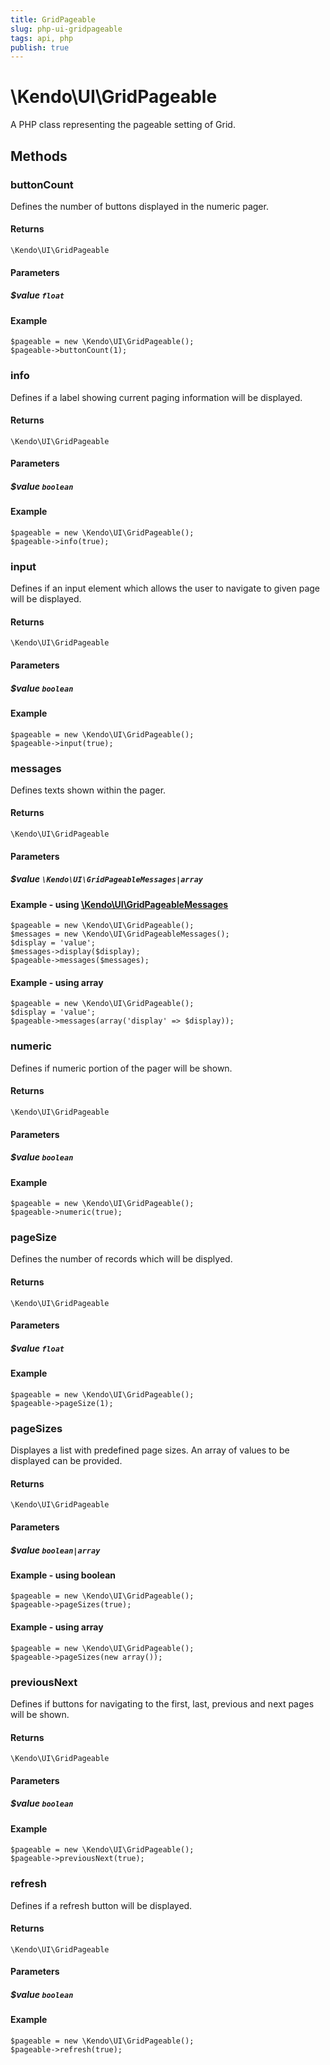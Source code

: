 ```yaml
---
title: GridPageable
slug: php-ui-gridpageable
tags: api, php
publish: true
---
```


# \Kendo\UI\GridPageable

A PHP class representing the pageable setting of Grid.


## Methods

### buttonCount
Defines the number of buttons displayed in the numeric pager.

#### Returns
`\Kendo\UI\GridPageable`

#### Parameters

##### $value `float`



#### Example 
    $pageable = new \Kendo\UI\GridPageable();
    $pageable->buttonCount(1);

### info
Defines if a label showing current paging information will be displayed.

#### Returns
`\Kendo\UI\GridPageable`

#### Parameters

##### $value `boolean`



#### Example 
    $pageable = new \Kendo\UI\GridPageable();
    $pageable->info(true);

### input
Defines if an input element which allows the user to navigate to given page will be displayed.

#### Returns
`\Kendo\UI\GridPageable`

#### Parameters

##### $value `boolean`



#### Example 
    $pageable = new \Kendo\UI\GridPageable();
    $pageable->input(true);

### messages

Defines texts shown within the pager.

#### Returns
`\Kendo\UI\GridPageable`

#### Parameters

##### $value `\Kendo\UI\GridPageableMessages|array`


#### Example - using [\Kendo\UI\GridPageableMessages](/api/wrappers/php/kendo/ui/gridpageablemessages)

    $pageable = new \Kendo\UI\GridPageable();
    $messages = new \Kendo\UI\GridPageableMessages();
    $display = 'value';
    $messages->display($display);
    $pageable->messages($messages);

#### Example - using array

    $pageable = new \Kendo\UI\GridPageable();
    $display = 'value';
    $pageable->messages(array('display' => $display));

### numeric
Defines if numeric portion of the pager will be shown.

#### Returns
`\Kendo\UI\GridPageable`

#### Parameters

##### $value `boolean`



#### Example 
    $pageable = new \Kendo\UI\GridPageable();
    $pageable->numeric(true);

### pageSize
Defines the number of records which will be displyed.

#### Returns
`\Kendo\UI\GridPageable`

#### Parameters

##### $value `float`



#### Example 
    $pageable = new \Kendo\UI\GridPageable();
    $pageable->pageSize(1);

### pageSizes
Displayes a list with predefined page sizes. An array of values to be displayed can be provided.

#### Returns
`\Kendo\UI\GridPageable`

#### Parameters

##### $value `boolean|array`



#### Example  - using boolean
    $pageable = new \Kendo\UI\GridPageable();
    $pageable->pageSizes(true);

#### Example  - using array
    $pageable = new \Kendo\UI\GridPageable();
    $pageable->pageSizes(new array());

### previousNext
Defines if buttons for navigating to the first, last, previous and next pages will be shown.

#### Returns
`\Kendo\UI\GridPageable`

#### Parameters

##### $value `boolean`



#### Example 
    $pageable = new \Kendo\UI\GridPageable();
    $pageable->previousNext(true);

### refresh
Defines if a refresh button will be displayed.

#### Returns
`\Kendo\UI\GridPageable`

#### Parameters

##### $value `boolean`



#### Example 
    $pageable = new \Kendo\UI\GridPageable();
    $pageable->refresh(true);

